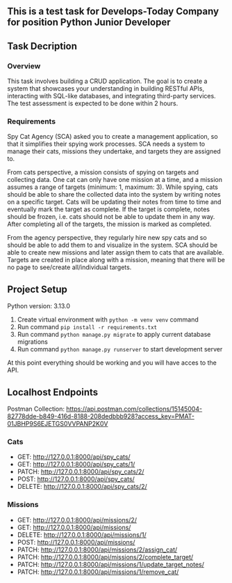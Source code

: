 ## This is a test task for Develops-Today Company for position Python Junior Developer
## Task Decription
### Overview
This task involves building a CRUD application. The goal is to create a system that showcases your understanding in building RESTful APIs, interacting with SQL-like databases, and integrating third-party services. The test assessment is expected to be done within 2 hours.

### Requirements
Spy Cat Agency (SCA) asked you to create a management application, so that it simplifies their spying work processes. SCA needs a system to manage their cats, missions they undertake, and targets they are assigned to.

From cats perspective, a mission consists of spying on targets and collecting data. One cat can only have one mission at a time, and a mission assumes a range of targets (minimum: 1, maximum: 3). While spying, cats should be able to share the collected data into the system by writing notes on a specific target. Cats will be updating their notes from time to time and eventually mark the target as complete. If the target is complete, notes should be frozen, i.e. cats should not be able to update them in any way. After completing all of the targets, the mission is marked as completed.

From the agency perspective, they regularly hire new spy cats and so should be able to add them to and visualize in the system. SCA should be able to create new missions and later assign them to cats that are available. Targets are created in place along with a mission, meaning that there will be no page to see/create all/individual targets.

## Project Setup

Python version: 3.13.0

1. Create virtual environment with `python -m venv venv` command
2. Run command `pip install -r requirements.txt`
3. Run command `python manage.py migrate` to apply current database migrations
4. Run command `python manage.py runserver` to start development server

At this point everything should be working and you will have acces to the API.

## Localhost Endpoints

Postman Collection: https://api.postman.com/collections/15145004-82778dde-b849-416d-8188-208dedbbb928?access_key=PMAT-01JBHP9S6EJETGS0VVPANP2K0V

### Cats
- GET: http://127.0.0.1:8000/api/spy_cats/
- GET: http://127.0.0.1:8000/api/spy_cats/1/
- PATCH: http://127.0.0.1:8000/api/spy_cats/2/
- POST: http://127.0.0.1:8000/api/spy_cats/
- DELETE: http://127.0.0.1:8000/api/spy_cats/2/

### Missions
- GET: http://127.0.0.1:8000/api/missions/2/
- GET: http://127.0.0.1:8000/api/missions/
- DELETE: http://127.0.0.1:8000/api/missions/1/
- POST: http://127.0.0.1:8000/api/missions/
- PATCH: http://127.0.0.1:8000/api/missions/2/assign_cat/
- PATCH: http://127.0.0.1:8000/api/missions/2/complete_target/
- PATCH: http://127.0.0.1:8000/api/missions/1/update_target_notes/
- PATCH: http://127.0.0.1:8000/api/missions/1/remove_cat/
